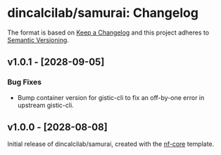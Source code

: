 # dincalcilab/samurai: Changelog

The format is based on [Keep a Changelog](https://keepachangelog.com/en/1.0.0/)
and this project adheres to [Semantic Versioning](https://semver.org/spec/v2.0.0.html).

## v1.0.1 - [2028-09-05]

### Bug Fixes

- Bump container version for gistic-cli to fix an off-by-one error in upstream gistic-cli.

## v1.0.0 - [2028-08-08]

Initial release of dincalcilab/samurai, created with the [nf-core](https://nf-co.re/) template.
